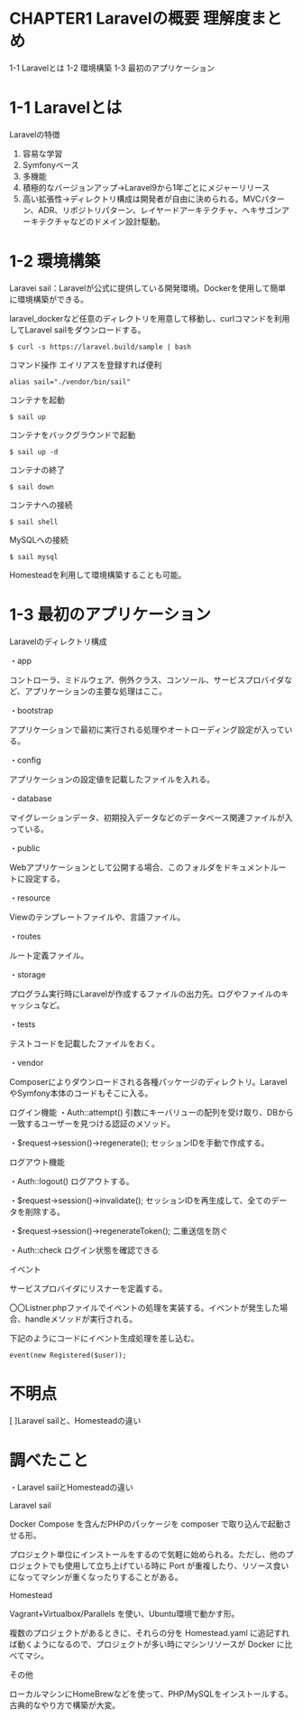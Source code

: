 # CHAPTER1 Laravelの概要 理解度まとめ
1-1 Laravelとは
1-2 環境構築
1-3 最初のアプリケーション

# 1-1 Laravelとは
Laravelの特徴
1. 容易な学習
2. Symfonyベース
3. 多機能
4. 積極的なバージョンアップ→Laravel9から1年ごとにメジャーリリース
5. 高い拡張性→ディレクトリ構成は開発者が自由に決められる。MVCパターン、ADR、リポジトリパターン、レイヤードアーキテクチャ、ヘキサゴンアーキテクチャなどのドメイン設計駆動。

# 1-2 環境構築
Laravei sail：Laravelが公式に提供している開発環境。Dockerを使用して簡単に環境構築ができる。

laravel_dockerなど任意のディレクトリを用意して移動し、curlコマンドを利用してLaravel sailをダウンロードする。
```
$ curl -s https://laravel.build/sample | bash
```
コマンド操作
エイリアスを登録すれば便利
```
alias sail="./vendor/bin/sail"
```
コンテナを起動
```
$ sail up
```
コンテナをバックグラウンドで起動
```
$ sail up -d
```
コンテナの終了
```
$ sail down
```
コンテナへの接続
```
$ sail shell
```
MySQLへの接続
```
$ sail mysql
```

Homesteadを利用して環境構築することも可能。

# 1-3 最初のアプリケーション
Laravelのディレクトリ構成

・app

コントローラ、ミドルウェア、例外クラス、コンソール、サービスプロバイダなど、アプリケーションの主要な処理はここ。

・bootstrap

アプリケーションで最初に実行される処理やオートローディング設定が入っている。

・config

アプリケーションの設定値を記載したファイルを入れる。

・database

マイグレーションデータ、初期投入データなどのデータベース関連ファイルが入っている。

・public

Webアプリケーションとして公開する場合、このフォルダをドキュメントルートに設定する。

・resource

Viewのテンプレートファイルや、言語ファイル。

・routes

ルート定義ファイル。

・storage

プログラム実行時にLaravelが作成するファイルの出力先。ログやファイルのキャッシュなど。

・tests

テストコードを記載したファイルをおく。

・vendor

Composerによりダウンロードされる各種パッケージのディレクトリ。LaravelやSymfony本体のコードもそこに入る。

ログイン機能
・Auth::attempt() 引数にキーバリューの配列を受け取り、DBから一致するユーザーを見つける認証のメソッド。

・$request->session()->regenerate(); セッションIDを手動で作成する。

ログアウト機能

・Auth::logout() ログアウトする。

・$request->session()->invalidate(); セッションIDを再生成して、全てのデータを削除する。

・$request->session()->regenerateToken(); 二重送信を防ぐ

・Auth::check ログイン状態を確認できる

イベント

サービスプロバイダにリスナーを定義する。

〇〇Listner.phpファイルでイベントの処理を実装する。イベントが発生した場合、handleメソッドが実行される。

下記のようにコードにイベント生成処理を差し込む。
```
event(new Registered($user));
```


# 不明点
[ ]Laravel sailと、Homesteadの違い

# 調べたこと
・Laravel sailとHomesteadの違い

Laravel sail

Docker Compose を含んだPHPのパッケージを composer で取り込んで起動させる形。

プロジェクト単位にインストールをするので気軽に始められる。ただし、他のプロジェクトでも使用して立ち上げている時に Port が重複したり、リソース食いになってマシンが重くなったりすることがある。

Homestead

Vagrant+Virtualbox/Parallels を使い、Ubuntu環境で動かす形。

複数のプロジェクトがあるときに、それらの分を Homestead.yaml に追記すれば動くようになるので、プロジェクトが多い時にマシンリソースが Docker に比べてマシ。

その他

ローカルマシンにHomeBrewなどを使って、PHP/MySQLをインストールする。古典的なやり方で構築が大変。

